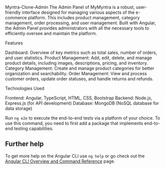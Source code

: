 Myntra-Clone-Admin
The Admin Panel of MyMyntra is a robust, user-friendly interface designed for managing various aspects of the e-commerce platform. This includes product management, category management, order processing, and user management. Built with Angular, the Admin Panel provides administrators with all the necessary tools to efficiently oversee and maintain the platform.

Features

Dashboard: Overview of key metrics such as total sales, number of orders, and user statistics. Product Management: Add, edit, delete, and manage product details, including images, descriptions, pricing, and inventory. Category Management: Create and manage product categories for better organization and searchability. Order Management: View and process customer orders, update order statuses, and handle returns and refunds.

Technologies Used

Frontend: Angular, TypeScript, HTML, CSS, Bootstrap Backend: Node.js, Express.js (for API development) Database: MongoDB (NoSQL database for data storage)

Run `ng e2e` to execute the end-to-end tests via a platform of your choice. To use this command, you need to first add a package that implements end-to-end testing capabilities.

## Further help

To get more help on the Angular CLI use `ng help` or go check out the [Angular CLI Overview and Command Reference](https://angular.io/cli) page.
